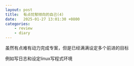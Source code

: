 ```yaml
---
layout: post
title:  有点忧郁倾向的自己(4)
date:   2025-01-27 13:01:30 +0800
categories: 
    - review
    - diary
---
```


虽然有点难有动力完成专案，但是已经满满设定多个前进的目标

例如写日志和设定linux写程式环境